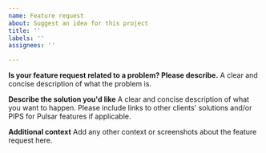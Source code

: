 ```yaml
---
name: Feature request
about: Suggest an idea for this project
title: ''
labels: ''
assignees: ''

---
```


**Is your feature request related to a problem? Please describe.**
A clear and concise description of what the problem is.

**Describe the solution you'd like**
A clear and concise description of what you want to happen. Please include links to other clients' solutions and/or PIPS for Pulsar features if applicable.

**Additional context**
Add any other context or screenshots about the feature request here.